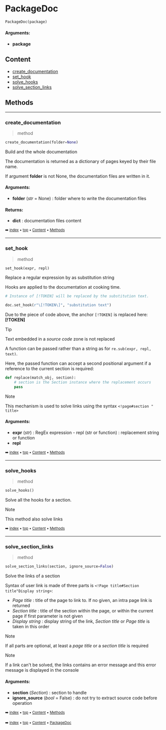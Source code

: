 # PackageDoc

``` python
PackageDoc(package)
```



#### Arguments:
- **package**

## Content

- [create_documentation](pydoc-packagedoc.md#create_documentation)
- [set_hook](pydoc-packagedoc.md#set_hook)
- [solve_hooks](pydoc-packagedoc.md#solve_hooks)
- [solve_section_links](pydoc-packagedoc.md#solve_section_links)

## Methods



----------
### create_documentation

> method

``` python
create_documentation(folder=None)
```

Build and the whole documentation

The documentation is returned as a dictionary of pages keyed
by their file name.

If argument **folder** is not None, the documentation files are written
in it.

#### Arguments:
- **folder** (_str_ = None) : folder where to write the documentation files



#### Returns:
- **dict** : documentation files content

<sub>:arrow_right: [index](index.md) :black_small_square: [top](#packagedoc) :black_small_square: [Content](#content) :black_small_square: [Methods](pydoc-packagedoc.md#methods)</sub>

----------
### set_hook

> method

``` python
set_hook(expr, repl)
```

Replace a regular expression by as substitution string

Hooks are applied to the documentation at cooking time.

``` python
# Instance of [!TOKEN] will be replaced by the substitution text.

doc.set_hook(r"\[!TOKEN\]", "substitution text")
```

Due to the piece of code above, the anchor `[!TOKEN]` is replaced here: **[!TOKEN]**

> [!tIP]
> Text embedded in a _source code_ zone is not replaced

A function can be passed rather than a string as for `re.sub(expr, repl, text)`.

Here, the passed function can accept a second positional argument if a reference
to the current section is required:

``` python
def replace(match_obj, section):
    # section is the Section instance where the replacement occurs
    pass
```

> [!NOTE]
> This mechanism is used to solve links using the syntax `<!page#section " title>`

#### Arguments:
- **expr** (_str_) : RegEx expression - repl (str or function) : replacement string or function
- **repl**

<sub>:arrow_right: [index](index.md) :black_small_square: [top](#packagedoc) :black_small_square: [Content](#content) :black_small_square: [Methods](pydoc-packagedoc.md#methods)</sub>

----------
### solve_hooks

> method

``` python
solve_hooks()
```

Solve all the hooks for a section.

> [!NOTE]
> This method also solve links

<sub>:arrow_right: [index](index.md) :black_small_square: [top](#packagedoc) :black_small_square: [Content](#content) :black_small_square: [Methods](pydoc-packagedoc.md#methods)</sub>

----------
### solve_section_links

> method

``` python
solve_section_links(section, ignore_source=False)
```

Solve the links of a section

Syntax of user link is made of three parts is
`<!Page title#Section title"Display string>`:
- _Page title_ : title of the page to link to. If no given,
  an intra page link is returned
- _Section title_ : title of the section within the page, or
  within the current page if first parameter is not given
- _Display string_ : display string of the link, _Section title_ or
  _Page title_ is taken in this order
 
> [!NOTE]
> If all parts are optional, at least a _page title_ or a _section title_ is required

> [!NOTE]
> If a link can't be solved, the links contains an error message and this error
  message is displayed in the console

#### Arguments:
- **section** (_Section_) : section to handle
- **ignore_source** (_bool_ = False) : do not try to extract source code before operation

<sub>:arrow_right: [index](index.md) :black_small_square: [top](#packagedoc) :black_small_square: [Content](#content) :black_small_square: [Methods](pydoc-packagedoc.md#methods)</sub>

<sub>:arrow_right: [index](index.md) :black_small_square: [top](#packagedoc) :black_small_square: [Content](#content) :black_small_square: [PackageDoc](pydoc-packagedoc.md)</sub>